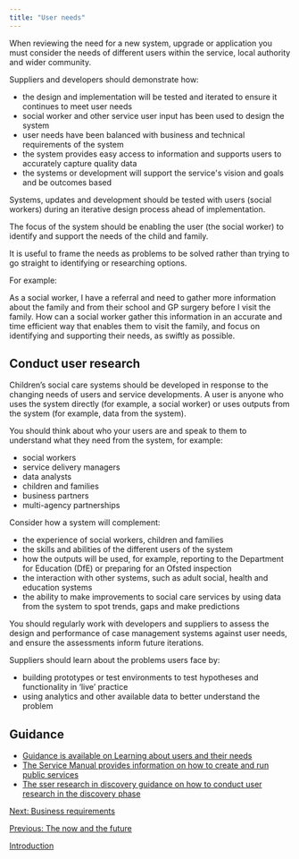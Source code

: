 ```yaml
---
title: "User needs"
---
```


When reviewing  the need for a new system, upgrade or application you must consider the needs of different users within the service, local authority and wider community. 

Suppliers and developers should demonstrate how:

* the design and implementation will be tested and iterated to ensure it continues to meet user needs
* social worker and other service user input has been used to design the system
* user needs have been balanced with business and technical requirements of the system
* the system provides easy access to information and supports users to accurately capture quality data
* the systems or development will support the service's vision and goals and be outcomes based

Systems, updates and development should be tested with users (social workers) during an iterative design process ahead of implementation. 

The focus of the system should be enabling the user (the social worker) to identify and support the needs of the child and family.

It is useful to frame the needs as problems to be solved rather than trying to go straight to identifying or researching options. 

For example:

As a social worker, I have a referral and need to gather more information about the family and from their school and GP surgery before I visit the family. 
How can a social worker gather this information in an accurate and time efficient way that enables them to visit the family, and focus on identifying and supporting their needs, as swiftly as possible. 

## Conduct user research

Children’s social care systems should be developed in response to the changing needs of users and service developments. A user is anyone who uses the system directly (for example, a social worker) or uses outputs from the system (for example, data from the system). 

You should think about who your users are and speak to them to understand what they need from the system, for example: 

* social workers
* service delivery managers
* data analysts
* children and families
* business partners
* multi-agency partnerships
 
Consider how a system will complement:

* the experience of social workers, children and families
* the skills and abilities of the different users of the system
* how the outputs will be used, for example, reporting to the Department for Education (DfE) or preparing for an Ofsted inspection
* the interaction with other systems, such as adult social, health and education systems
* the ability to make improvements to social care services by using data from the system to spot trends, gaps and make predictions

You should regularly work with developers and suppliers to assess the design and performance of  case management systems against user needs, and ensure the assessments inform future iterations.

Suppliers should learn about the problems  users face by:

* building prototypes or test environments to test hypotheses and functionality in ‘live’ practice
* using analytics and other available data to better understand the problem
 
 ## Guidance

* [Guidance is available on Learning about users and their needs](https://www.gov.uk/service-manual/user-research/start-by-learning-user-needs)
* [The Service Manual provides information on how to create and run public services](https://www.gov.uk/service-manual)
* [The sser research in discovery guidance on how to conduct user research in the discovery phase](https://www.gov.uk/service-manual/user-research/user-research-in-discovery)

[Next: Business requirements](/principle-3)

[Previous: The now and the future](/principle-1)

[Introduction](/index)
